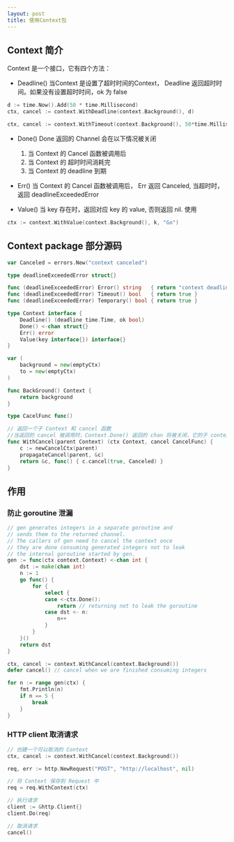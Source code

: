 ```yaml
---
layout: post
title: 使用Context包
---
```


## Context 简介

Context 是一个接口，它有四个方法：

* Deadline() 当Context 是设置了超时时间的Context， Deadline 返回超时时间。如果没有设置超时时间，ok 为 false

```go
d := time.Now().Add(50 * time.Millisecond)
ctx, cancel := context.WithDeadline(context.Background(), d)
```

```go
ctx, cancel := context.WithTimeout(context.Background(), 50*time.Millisecond)
```

* Done() Done 返回的 Channel 会在以下情况被关闭
	1. 当 Context 的 Cancel 函数被调用后
	2. 当 Context 的 超时时间消耗完
	3. 当 Context 的 deadline 到期

* Err() 当 Context 的 Cancel 函数被调用后， Err 返回 Canceled, 当超时时，返回 deadlineExceededError

* Value() 当 key 存在时，返回对应 key 的 value, 否则返回 nil. 使用 
```go
ctx := context.WithValue(context.Background(), k, "Go")
```


## Context package 部分源码

```go
var Canceled = errors.New("context canceled")

type deadlineExceededError struct{}

func (deadlineExceededError) Error() string   { return "context deadline exceeded" }
func (deadlineExceededError) Timeout() bool   { return true }
func (deadlineExceededError) Temporary() bool { return true }

type Context interface {
	Deadline() (deadline time.Time, ok bool)
	Done() <-chan struct{}
	Err() error
	Value(key interface{}) interface{}
}

var (
	background = new(emptyCtx)
	to = new(emptyCtx)	
)

func BackGround() Context {
 	return background
}

type CacelFunc func()

// 返回一个子 Context 和 cancel 函数  
//当返回的 cancel 被调用时，Context.Done() 返回的 chan 将被关闭，它的子 context 的 cancel 也会被调用
func WithCancel(parent Context) (ctx Context, cancel CancelFunc) {
	c := newCancelCtx(parent)
	propagateCancel(parent, &c)
	return &c, func() { c.cancel(true, Canceled) }
}
```


## 作用

### 防止 goroutine 泄漏

```go
// gen generates integers in a separate goroutine and
// sends them to the returned channel.
// The callers of gen need to cancel the context once
// they are done consuming generated integers not to leak
// the internal goroutine started by gen.
gen := func(ctx context.Context) <-chan int {
    dst := make(chan int)
    n := 1
    go func() {
        for {
            select {
            case <-ctx.Done():
                return // returning not to leak the goroutine
            case dst <- n:
                n++
            }
        }
    }()
    return dst
}

ctx, cancel := context.WithCancel(context.Background())
defer cancel() // cancel when we are finished consuming integers

for n := range gen(ctx) {
    fmt.Println(n)
    if n == 5 {
        break
    }
}
```

### HTTP client 取消请求

```go
// 创建一个可以取消的 Context
ctx, cancel := context.WithCancel(context.Background())

req, err := http.NewRequest("POST", "http://localhost", nil)

// 将 Context 保存到 Request 中
req = req.WithContext(ctx)

// 执行请求
client := &http.Client{}
client.Do(req)

// 取消请求
cancel()
```
